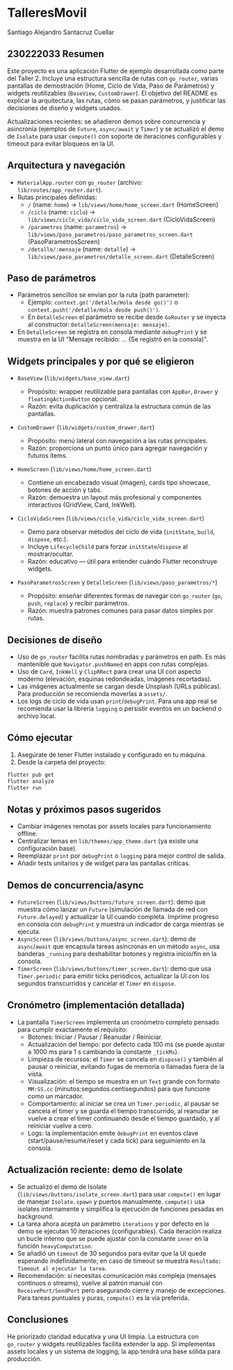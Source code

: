 
# TalleresMovil 

Santiago Alejandro Santacruz Cuellar

230222033
Resumen
-------
Este proyecto es una aplicación Flutter de ejemplo desarrollada como parte del Taller 2. Incluye una estructura sencilla de rutas con `go_router`, varias pantallas de demostración (Home, Ciclo de Vida, Paso de Parámetros) y widgets reutilizables (`BaseView`, `CustomDrawer`). El objetivo del README es explicar la arquitectura, las rutas, cómo se pasan parámetros, y justificar las decisiones de diseño y widgets usados.

Actualizaciones recientes: se añadieron demos sobre concurrencia y asincronía (ejemplos de `Future`, `async/await` y `Timer`) y se actualizó el demo de `Isolate` para usar `compute()` con soporte de iteraciones configurables y timeout para evitar bloqueos en la UI.

Arquitectura y navegación
------------------------
- `MaterialApp.router` con `go_router` (archivo: `lib/routes/app_router.dart`).
- Rutas principales definidas:
	- `/` (name: `home`) → `lib/views/home/home_screen.dart` (HomeScreen)
	- `/ciclo` (name: `ciclo`) → `lib/views/ciclo_vida/ciclo_vida_screen.dart` (CicloVidaScreen)
	- `/parametros` (name: `parametros`) → `lib/views/paso_parametros/paso_parametros_screen.dart` (PasoParametrosScreen)
	- `/detalle/:mensaje` (name: `detalle`) → `lib/views/paso_parametros/detalle_screen.dart` (DetalleScreen)

Paso de parámetros
------------------
- Parámetros sencillos se envían por la ruta (path parameter):
	- Ejemplo: `context.go('/detalle/Hola desde go()')` o `context.push('/detalle/Hola desde push()')`.
	- En `DetalleScreen` el parámetro se recibe desde `GoRouter` y se inyecta al constructor: `DetalleScreen(mensaje: mensaje)`.
- En `DetalleScreen` se registra en consola mediante `debugPrint` y se muestra en la UI "Mensaje recibido: ... (Se registró en la consola)".

Widgets principales y por qué se eligieron
-----------------------------------------
- `BaseView` (`lib/widgets/base_view.dart`)
	- Propósito: wrapper reutilizable para pantallas con `AppBar`, `Drawer` y `floatingActionButton` opcional.
	- Razón: evita duplicación y centraliza la estructura común de las pantallas.

- `CustomDrawer` (`lib/widgets/custom_drawer.dart`)
	- Propósito: menú lateral con navegación a las rutas principales.
	- Razón: proporciona un punto único para agregar navegación y futuros ítems.

- `HomeScreen` (`lib/views/home/home_screen.dart`)
	- Contiene un encabezado visual (imagen), cards tipo showcase, botones de acción y tabs.
	- Razón: demuestra un layout más profesional y componentes interactivos (GridView, Card, InkWell).

- `CicloVidaScreen` (`lib/views/ciclo_vida/ciclo_vida_screen.dart`)
	- Demo para observar métodos del ciclo de vida (`initState`, `build`, `dispose`, etc.).
	- Incluye `LifecycleChild` para forzar `initState`/`dispose` al mostrar/ocultar.
	- Razón: educativo — útil para entender cuándo Flutter reconstruye widgets.

- `PasoParametrosScreen` y `DetalleScreen` (`lib/views/paso_parametros/*`)
	- Propósito: enseñar diferentes formas de navegar con `go_router` (`go`, `push`, `replace`) y recibir parámetros.
	- Razón: muestra patrones comunes para pasar datos simples por rutas.

Decisiones de diseño
--------------------
- Uso de `go_router` facilita rutas nombradas y parámetros en path. Es más mantenible que `Navigator.pushNamed` en apps con rutas complejas.
- Uso de `Card`, `InkWell` y `ClipRRect` para crear una UI con aspecto moderno (elevación, esquinas redondeadas, imágenes recortadas).
- Las imágenes actualmente se cargan desde Unsplash (URLs públicas). Para producción se recomienda moverlas a `assets/`.
- Los logs de ciclo de vida usan `print`/`debugPrint`. Para una app real se recomienda usar la librería `logging` o persistir eventos en un backend o archivo local.

Cómo ejecutar
------------
1. Asegúrate de tener Flutter instalado y configurado en tu máquina.
2. Desde la carpeta del proyecto:

```bash
flutter pub get
flutter analyze
flutter run
```

Notas y próximos pasos sugeridos
-------------------------------
- Cambiar imágenes remotas por assets locales para funcionamiento offline.
- Centralizar temas en `lib/themes/app_theme.dart` (ya existe una configuración base).
- Reemplazar `print` por `debugPrint` o `logging` para mejor control de salida.
- Añadir tests unitarios y de widget para las pantallas críticas.

Demos de concurrencia/async
---------------------------
- `FutureScreen` (`lib/views/buttons/future_screen.dart`): demo que muestra cómo lanzar un `Future` (simulación de llamada de red con `Future.delayed`) y actualizar la UI cuando completa. Imprime progreso en consola con `debugPrint` y muestra un indicador de carga mientras se ejecuta.
- `AsyncScreen` (`lib/views/buttons/async_screen.dart`): demo de `async`/`await` que encapsula tareas asíncronas en un método `async`, usa banderas `_running` para deshabilitar botones y registra inicio/fin en la consola.
- `TimerScreen` (`lib/views/buttons/timer_screen.dart`): demo que usa `Timer.periodic` para emitir ticks periódicos, actualizar la UI con los segundos transcurridos y cancelar el `Timer` en `dispose`.

Cronómetro (implementación detallada)
-----------------------------------
- La pantalla `TimerScreen` implementa un cronómetro completo pensado para cumplir exactamente el requisito:
	- Botones: Iniciar / Pausar / Reanudar / Reiniciar.
	- Actualización del tiempo: por defecto cada 100 ms (se puede ajustar a 1000 ms para 1 s cambiando la constante `_tickMs`).
	- Limpieza de recursos: el `Timer` se cancela en `dispose()` y también al pausar o reiniciar, evitando fugas de memoria o llamadas fuera de la vista.
	- Visualización: el tiempo se muestra en un `Text` grande con formato `MM:SS.cc` (minutos:segundos.centisegundos) para que funcione como un marcador.
	- Comportamiento: al iniciar se crea un `Timer.periodic`, al pausar se cancela el timer y se guarda el tiempo transcurrido, al reanudar se vuelve a crear el timer continuando desde el tiempo guardado, y al reiniciar vuelve a cero.
	- Logs: la implementación emite `debugPrint` en eventos clave (start/pause/resume/reset y cada tick) para seguimiento en la consola.


Actualización reciente: demo de Isolate
-------------------------------------
- Se actualizó el demo de Isolate (`lib/views/buttons/isolate_screen.dart`) para usar `compute()` en lugar de manejar `Isolate.spawn` y puertos manualmente. `compute()` usa isolates internamente y simplifica la ejecución de funciones pesadas en background.
- La tarea ahora acepta un parámetro `iterations` y por defecto en la demo se ejecutan 10 iteraciones (configurables). Cada iteración realiza un bucle interno que se puede ajustar con la constante `inner` en la función `heavyComputation`.
- Se añadió un `timeout` de 30 segundos para evitar que la UI quede esperando indefinidamente; en caso de timeout se muestra `Resultado: Timeout al ejecutar la tarea`.
- Recomendación: si necesitas comunicación más compleja (mensajes continuos o streams), vuelve al patrón manual con `ReceivePort/SendPort` pero asegurando cierre y manejo de excepciones. Para tareas puntuales y puras, `compute()` es la vía preferida.

Conclusiones
--------------------------------
He priorizado claridad educativa y una UI limpia. La estructura con `go_router` y widgets reutilizables facilita extender la app. Si implementas assets locales y un sistema de logging, la app tendrá una base sólida para producción.